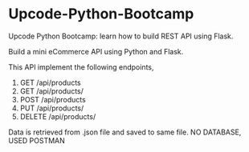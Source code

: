 # Upcode-Python-Bootcamp
Upcode Python Bootcamp: learn how to build REST API using Flask. 

Build a mini eCommerce API using Python and Flask.

This API implement the following endpoints,
1.  GET /api/products
2. GET /api/products/<id>
3. POST /api/products
4. PUT /api/products/<id>
5. DELETE /api/products/<id>

Data is retrieved from .json file and saved to same file. NO DATABASE, USED POSTMAN
